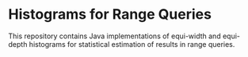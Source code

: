 # Histograms for Range Queries

This repository contains Java implementations of equi-width and equi-depth histograms for statistical estimation of results in range queries.
